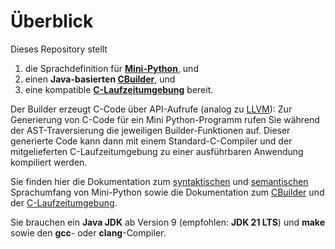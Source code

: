 # Überblick

Dieses Repository stellt

1.  die Sprachdefinition für **[Mini-Python](syntax_definition.md)**, und
2.  einen **Java-basierten [CBuilder](../src/main/java/CBuilder/)**, und
3.  eine kompatible **[C-Laufzeitumgebung](../c-runtime/)** bereit.

Der Builder erzeugt C-Code über API-Aufrufe (analog zu [LLVM](https://llvm.org/)): Zur Generierung von C-Code für ein Mini
Python-Programm rufen Sie während der AST-Traversierung die jeweiligen Builder-Funktionen auf. Dieser
generierte Code kann dann mit einem Standard-C-Compiler und der mitgelieferten C-Laufzeitumgebung zu
einer ausführbaren Anwendung kompiliert werden.

Sie finden hier die Dokumentation zum [syntaktischen](syntax_definition.md) und
[semantischen](semantic_definition.md) Sprachumfang von Mini-Python sowie die Dokumentation zum
[CBuilder](usage_cbuilder.md) und der [C-Laufzeitumgebung](usage_generated_code.md).

Sie brauchen ein **Java JDK** ab Version 9 (empfohlen: **JDK 21 LTS**) und **make** sowie den **gcc**-
oder **clang**-Compiler.
